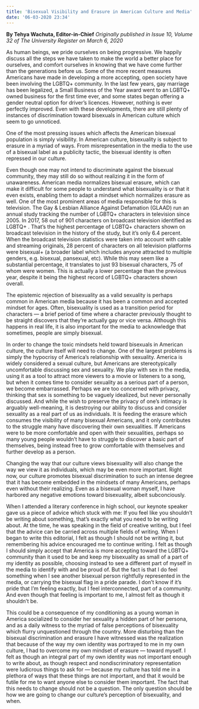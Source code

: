 ```yaml
---
title: 'Bisexual Visibility and Erasure in American Culture and Media'
date: '06-03-2020 23:34'
---
```


**By Tehya Wachuta, Editor-in-Chief** _Originally published in Issue 10, Volume 32 of The University Register on March 6, 2020_

As human beings, we pride ourselves on being progressive. We happily discuss all the steps we have taken to make the world a better place for ourselves, and comfort ourselves in knowing that we have come further than the generations before us. Some of the more recent measures Americans have made in developing a more accepting, open society have been involving the LGBTQ+ community. In the last few years, gay marriage has been legalized, a Small Business of the Year award went to an LGBTQ+ owned business for the first time ever, and some states began offering a gender neutral option for driver’s licences. However, nothing is ever perfectly improved. Even with these developments, there are still plenty of instances of discrimination toward bisexuals in American culture which seem to go unnoticed.

One of the most pressing issues which affects the American bisexual population is simply visibility. In American culture, bisexuality is subject to erasure in a myriad of ways. From misrepresentation in the media to the use of a bisexual label as a publicity tactic, the bisexual identity is often repressed in our culture. 

Even though one may not intend to discriminate against the bisexual community, they may still do so without realizing it in the form of unawareness. American media normalizes bisexual erasure, which can make it difficult for some people to understand what bisexuality is or that it even exists, enabling them to adapt a mindset which normalizes erasure as well. One of the most prominent areas of media responsible for this is television. The Gay & Lesbian Alliance Against Defamation (GLAAD) run an annual study tracking the number of LGBTQ+ characters in television since 2005. In 2017, 58 out of 901 characters on broadcast television identified as LGBTQ+ . That’s the highest percentage of LGBTQ+ characters shown on broadcast television in the history of the study, but it’s only 6.4 percent. When the broadcast television statistics were taken into account with cable and streaming originals, 28 percent of characters on all television platforms were bisexual+ (a broader label which includes anyone attracted to multiple genders, e.g. bisexual, pansexual, etc). While this may seem like a substantial percentage, it translates to just 93 bisexual characters, 75 of whom were women. This is actually a lower percentage than the previous year, despite it being the highest record of LGBTQ+ characters shown overall.

The epistemic rejection of bisexuality as a valid sexuality is perhaps common in American media because it has been a common and accepted mindset for ages. Often, bisexuality is used as a transition period for characters — a brief period of time where a character previously thought to be straight discovers that they’re actually gay or vice versa. Although this happens in real life, it is also important for the media to acknowledge that sometimes, people are simply bisexual. 

In order to change the toxic mindsets held toward bisexuals in American culture, the culture itself will need to change. One of the largest problems is simply the hypocrisy of America’s relationship with sexuality. America is widely considered a sexual culture, but Americans are stereotypically uncomfortable discussing sex and sexuality. We play with sex in the media, using it as a tool to attract more viewers to a movie or listeners to a song, but when it comes time to consider sexuality as a serious part of a person, we become embarrassed. Perhaps we are too concerned with privacy, thinking that sex is something to be vaguely idealized, but never personally discussed. And while the wish to preserve the privacy of one’s intimacy is arguably well-meaning, it is destroying our ability to discuss and consider sexuality as a real part of us as individuals. It is feeding the erasure which consumes the visibility of many bisexual Americans, and it only contributes to the struggle many have discovering their own sexualities. If Americans were to be more comfortable and open with their sexualities, perhaps so many young people wouldn’t have to struggle to discover a basic part of themselves, being instead free to grow comfortable with themselves and further develop as a person.

Changing the way that our culture views bisexuality will also change the way we view it as individuals, which may be even more important. Right now, our culture  promotes bisexual discrimination to such an intense degree that it has become embedded in the mindsets of many Americans, perhaps even without their realizing. Even as a bisexual woman myself, I have harbored any negative emotions toward bisexuality, albeit subconciously.

When I attended a literary conference in high school, our keynote speaker gave us a piece of advice which stuck with me: If you feel like you shouldn’t be writing about something, that’s exactly what you need to be writing about. At the time, he was speaking in the field of creative writing, but I feel that the advice can be carried across multiple fields of writing. When I began to write this editorial, I felt as though I should not be writing it, but remembering his advice encouraged me to continue writing. I felt as though I should simply accept that America is more accepting toward the LGBTQ+ community than it used to be and keep my bisexuality as small of a part of my identity as possible, choosing instead to see a different part of myself in the media to identify with and be proud of. But the fact is that I do feel something when I see another bisexual person rightfully represented in the media, or carrying the bisexual flag in a pride parade. I don’t know if it’s pride that I’m feeling exactly, but I feel interconnected, part of a community. And even though that feeling is important to me, I almost felt as though it shouldn’t be.

This could be a consequence of my conditioning as a young woman in America socialized to consider her sexuality a hidden part of her persona, and as a daily witness to the myriad of false perceptions of bisexuality which flurry unquestioned through the country. More disturbing than the bisexual discrimination and erasure I have witnessed was the realization that because of the way my own identity was portrayed to me in my own culture, I had to overcome my own mindset of erasure — toward myself. I felt as though an integral part of my own identity was not important enough to write about, as though respect and nondiscriminatory representation were ludicrous things to ask for — because my culture has told me in a plethora of ways that these things are not important, and that it would be futile for me to want anyone else to consider them important. The fact that this needs to change should not be a question. The only question should be how we are going to change our culture’s perception of bisexuality, and when.